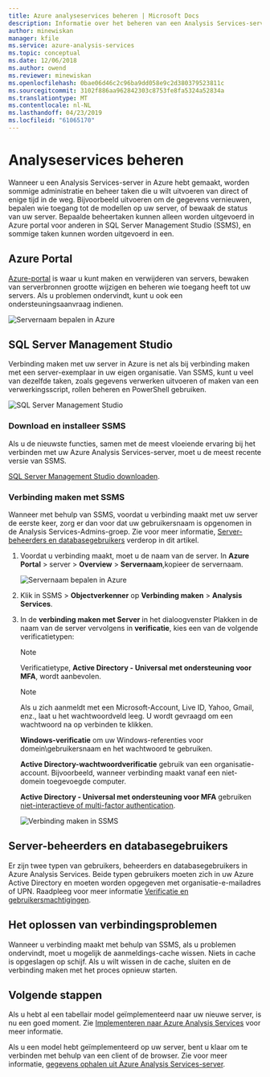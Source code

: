 ```yaml
---
title: Azure analyseservices beheren | Microsoft Docs
description: Informatie over het beheren van een Analysis Services-server in Azure.
author: minewiskan
manager: kfile
ms.service: azure-analysis-services
ms.topic: conceptual
ms.date: 12/06/2018
ms.author: owend
ms.reviewer: minewiskan
ms.openlocfilehash: 0bae06d46c2c96ba9dd058e9c2d380379523811c
ms.sourcegitcommit: 3102f886aa962842303c8753fe8fa5324a52834a
ms.translationtype: MT
ms.contentlocale: nl-NL
ms.lasthandoff: 04/23/2019
ms.locfileid: "61065170"
---
```

# <a name="manage-analysis-services"></a>Analyseservices beheren
Wanneer u een Analysis Services-server in Azure hebt gemaakt, worden sommige administratie en beheer taken die u wilt uitvoeren van direct of enige tijd in de weg. Bijvoorbeeld uitvoeren om de gegevens vernieuwen, bepalen wie toegang tot de modellen op uw server, of bewaak de status van uw server. Bepaalde beheertaken kunnen alleen worden uitgevoerd in Azure portal voor anderen in SQL Server Management Studio (SSMS), en sommige taken kunnen worden uitgevoerd in een.

## <a name="azure-portal"></a>Azure Portal
[Azure-portal](https://portal.azure.com/) is waar u kunt maken en verwijderen van servers, bewaken van serverbronnen grootte wijzigen en beheren wie toegang heeft tot uw servers.  Als u problemen ondervindt, kunt u ook een ondersteuningsaanvraag indienen.

![Servernaam bepalen in Azure](./media/analysis-services-manage/aas-manage-portal.png)

## <a name="sql-server-management-studio"></a>SQL Server Management Studio
Verbinding maken met uw server in Azure is net als bij verbinding maken met een server-exemplaar in uw eigen organisatie. Van SSMS, kunt u veel van dezelfde taken, zoals gegevens verwerken uitvoeren of maken van een verwerkingsscript, rollen beheren en PowerShell gebruiken.
  
![SQL Server Management Studio](./media/analysis-services-manage/aas-manage-ssms.png)

### <a name="download-and-install-ssms"></a>Download en installeer SSMS
Als u de nieuwste functies, samen met de meest vloeiende ervaring bij het verbinden met uw Azure Analysis Services-server, moet u de meest recente versie van SSMS. 

[SQL Server Management Studio downloaden](https://docs.microsoft.com/sql/ssms/download-sql-server-management-studio-ssms).


### <a name="to-connect-with-ssms"></a>Verbinding maken met SSMS
 Wanneer met behulp van SSMS, voordat u verbinding maakt met uw server de eerste keer, zorg er dan voor dat uw gebruikersnaam is opgenomen in de Analysis Services-Admins-groep. Zie voor meer informatie, [Server-beheerders en databasegebruikers](#server-administrators-and-database-users) verderop in dit artikel.

1. Voordat u verbinding maakt, moet u de naam van de server. In **Azure Portal** > server > **Overview** > **Servernaam**,kopieer de servernaam.
   
    ![Servernaam bepalen in Azure](./media/analysis-services-deploy/aas-deploy-get-server-name.png)
2. Klik in SSMS > **Objectverkenner** op **Verbinding maken** > **Analysis Services**.
3. In de **verbinding maken met Server** in het dialoogvenster Plakken in de naam van de server vervolgens in **verificatie**, kies een van de volgende verificatietypen:   
    > [!NOTE]
    > Verificatietype, **Active Directory - Universal met ondersteuning voor MFA**, wordt aanbevolen.

    > [!NOTE]
    > Als u zich aanmeldt met een Microsoft-Account, Live ID, Yahoo, Gmail, enz., laat u het wachtwoordveld leeg. U wordt gevraagd om een wachtwoord na op verbinden te klikken.

    **Windows-verificatie** om uw Windows-referenties voor domein\gebruikersnaam en het wachtwoord te gebruiken.

    **Active Directory-wachtwoordverificatie** gebruik van een organisatie-account. Bijvoorbeeld, wanneer verbinding maakt vanaf een niet-domein toegevoegde computer.

    **Active Directory - Universal met ondersteuning voor MFA** gebruiken [niet-interactieve of multi-factor authentication](../sql-database/sql-database-ssms-mfa-authentication.md). 
   
    ![Verbinding maken in SSMS](./media/analysis-services-manage/aas-manage-connect-ssms.png)

## <a name="server-administrators-and-database-users"></a>Server-beheerders en databasegebruikers
Er zijn twee typen van gebruikers, beheerders en databasegebruikers in Azure Analysis Services. Beide typen gebruikers moeten zich in uw Azure Active Directory en moeten worden opgegeven met organisatie-e-mailadres of UPN. Raadpleeg voor meer informatie [Verificatie en gebruikersmachtigingen](analysis-services-manage-users.md).


## <a name="troubleshooting-connection-problems"></a>Het oplossen van verbindingsproblemen
Wanneer u verbinding maakt met behulp van SSMS, als u problemen ondervindt, moet u mogelijk de aanmeldings-cache wissen. Niets in cache is opgeslagen op schijf. Als u wilt wissen in de cache, sluiten en de verbinding maken met het proces opnieuw starten. 

## <a name="next-steps"></a>Volgende stappen
Als u hebt al een tabellair model geïmplementeerd naar uw nieuwe server, is nu een goed moment. Zie [Implementeren naar Azure Analysis Services](analysis-services-deploy.md) voor meer informatie.

Als u een model hebt geïmplementeerd op uw server, bent u klaar om te verbinden met behulp van een client of de browser. Zie voor meer informatie, [gegevens ophalen uit Azure Analysis Services-server](analysis-services-connect.md).


